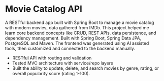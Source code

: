 # Movie Catalog API

A RESTful backend app built with Spring Boot to manage a movie catalog with modern movies, data gathered from IMDb. This project helped me learn core backend concepts like CRUD, REST APIs, data persistence, and dependency management. Built with Spring Boot, Spring Data JPA, PostgreSQL and Maven. The frontend was generated using AI assisted tools, then customized and connected to the backend manually.

- RESTful API with routing and validation
- Tested MVC architecture with service/repo layers
- Built the ability to update, delete, and search movies by genre, rating, or overall popularity score (rating 1-100).
